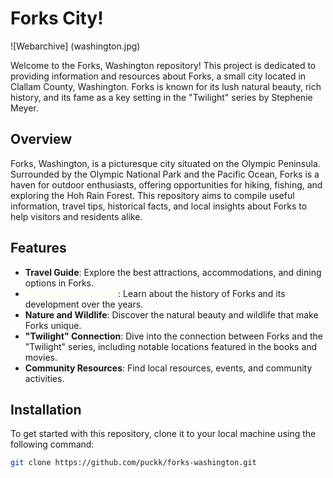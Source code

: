 # Forks City!

![Webarchive]
(washington.jpg)

Welcome to the Forks, Washington repository! This project is dedicated to providing information and resources about Forks, a small city located in Clallam County, Washington. Forks is known for its lush natural beauty, rich history, and its fame as a key setting in the "Twilight" series by Stephenie Meyer.

## Overview

Forks, Washington, is a picturesque city situated on the Olympic Peninsula. Surrounded by the Olympic National Park and the Pacific Ocean, Forks is a haven for outdoor enthusiasts, offering opportunities for hiking, fishing, and exploring the Hoh Rain Forest. This repository aims to compile useful information, travel tips, historical facts, and local insights about Forks to help visitors and residents alike.

## Features

- **Travel Guide**: Explore the best attractions, accommodations, and dining options in Forks.
- **<span style="color:#FFFFEE">Historical Information</span>**: Learn about the history of Forks and its development over the years.
- **Nature and Wildlife**: Discover the natural beauty and wildlife that make Forks unique.
- **"Twilight" Connection**: Dive into the connection between Forks and the "Twilight" series, including notable locations featured in the books and movies.
- **Community Resources**: Find local resources, events, and community activities.

## Installation

To get started with this repository, clone it to your local machine using the following command:

```bash
git clone https://github.com/puckk/forks-washington.git
```
